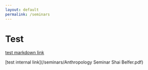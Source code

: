 ```yaml
---
layout: default
permalink: /seminars
---
```


# Test

[test markdown link](https://www.reddit.com)

[test internal link](/seminars/Anthropology Seminar Shai Belfer.pdf)
